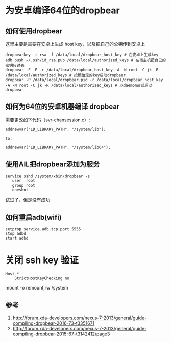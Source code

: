 # 为安卓编译64位的dropbear

<!--
ID: 586a84d8-3dec-4ad9-97ce-d2f5b0f1d0ee
Status: publish
Date: 2017-11-15T05:13:00
Modified: 2020-05-16T11:54:39
wp_id: 533
-->

## 如何使用dropbear

这里主要是需要在安卓上生成 host key，以及把自己的公钥传到安卓上

```
dropbearkey -t rsa -f /data/local/dropbear_host_key # 在安卓上生成key
adb push ~/.ssh/id_rsa.pub /data/local/authorized_keys # 在宿主机把自己的密钥传过去
dropbear -F -E -r /data/local/dropbear_host_key -A -N root -C jk -R /data/local/authorized_keys # 按照给定的key启动dropbear
dropbear -P /data/local/dropbear.pid -r /data/local/dropbear_host_key -A -N root -C jk -R /data/local/authorized_keys # 以daemon形式启动dropbear
```

## 如何为64位的安卓机器编译 dropbear

需要更改如下代码（svr-chansession.c）:

```
addnewvar("LD_LIBRARY_PATH", "/system/lib");

to:

addnewvar("LD_LIBRARY_PATH", "/system/lib64");
```

## 使用AIL把dropbear添加为服务

```
service sshd /system/xbin/dropbear -s
   user  root
   group root
   oneshot
```
试过了，但是没有成功

## 如何重启adb(wifi)

```
setprop service.adb.tcp.port 5555
stop adbd
start adbd
```

# 关闭 ssh key 验证

```
Host *
    StrictHostKeyChecking no
```

mount -o remount,rw /system




## 参考

1. http://forum.xda-developers.com/nexus-7-2013/general/guide-compiling-dropbear-2016-73-t3351671
2. http://forum.xda-developers.com/nexus-7-2013/general/guide-compiling-dropbear-2015-67-t3142412/page3